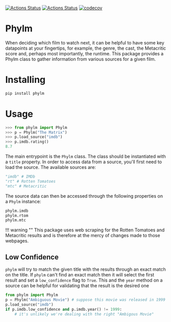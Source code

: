 [![Actions Status](https://github.com/dbatten5/phylm/workflows/Tests/badge.svg)](https://github.com/dbatten5/phylm/actions)
[![Actions Status](https://github.com/dbatten5/phylm/workflows/Release/badge.svg)](https://github.com/dbatten5/phylm/actions)
[![codecov](https://codecov.io/gh/dbatten5/phylm/branch/main/graph/badge.svg?token=948J8ECAQT)](https://codecov.io/gh/dbatten5/phylm)

# Phylm

When deciding which film to watch next, it can be helpful to have some key
datapoints at your fingertips, for example, the genre, the cast, the Metacritic
score and, perhaps most importantly, the runtime. This package provides a Phylm
class to gather information from various sources for a given film.

# Installing

```bash
pip install phylm
```

# Usage

```python
>>> from phylm import Phylm
>>> p = Phylm("The Matrix")
>>> p.load_source("imdb")
>>> p.imdb.rating()
8.7
```

The main entrypoint is the `Phylm` class. The class should be instantiated with
a `title` property. In order to access data from a source, you'll first need to
load the source. The available sources are:

```python
"imdb" # IMDb
"rt" # Rotten Tomatoes
"mtc" # Metacritic
```

The source data can then be accessed through the following properties on a `Phylm`
instance:

```python
phylm.imdb
phylm.rtom
phylm.mtc
```

!!! warning ""
    This package uses web scraping for the Rotten Tomatoes and Metacritic
    results and is therefore at the mercy of changes made to those webpages.


## Low Confidence

`phylm` will try to match the given title with the results through an exact
match on the title. If `phylm` can't find an exact match then it will select the
first result and set a `low_confidence` flag to `True`. This and the `year`
method on a source can be helpful for validating that the result is the desired
one


```python
from phylm import Phylm
p = Phylm("Ambiguous Movie") # suppose this movie was released in 1999
p.load_source("imdb")
if p.imdb.low_confidence and p.imdb.year() != 1999:
    # it's unlikely we're dealing with the right "Ambigous Movie"
```
